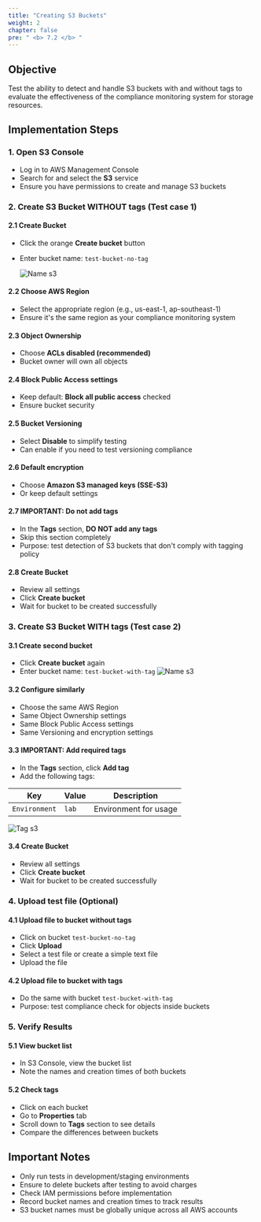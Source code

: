 ```yaml
---
title: "Creating S3 Buckets"
weight: 2
chapter: false
pre: " <b> 7.2 </b> "
---
```


## Objective

Test the ability to detect and handle S3 buckets with and without tags to evaluate the effectiveness of the compliance monitoring system for storage resources.

## Implementation Steps

### 1. Open S3 Console

- Log in to AWS Management Console
- Search for and select the **S3** service
- Ensure you have permissions to create and manage S3 buckets

### 2. Create S3 Bucket WITHOUT tags (Test case 1)

#### 2.1 Create Bucket

- Click the orange **Create bucket** button
- Enter bucket name: `test-bucket-no-tag`

  ![Name s3](/images/7.Test/006-nameofs3.png)

#### 2.2 Choose AWS Region

- Select the appropriate region (e.g., us-east-1, ap-southeast-1)
- Ensure it's the same region as your compliance monitoring system

#### 2.3 Object Ownership

- Choose **ACLs disabled (recommended)**
- Bucket owner will own all objects

#### 2.4 Block Public Access settings

- Keep default: **Block all public access** checked
- Ensure bucket security

#### 2.5 Bucket Versioning

- Select **Disable** to simplify testing
- Can enable if you need to test versioning compliance

#### 2.6 Default encryption

- Choose **Amazon S3 managed keys (SSE-S3)**
- Or keep default settings

#### 2.7 **IMPORTANT: Do not add tags**

- In the **Tags** section, **DO NOT add any tags**
- Skip this section completely
- Purpose: test detection of S3 buckets that don't comply with tagging policy

#### 2.8 Create Bucket

- Review all settings
- Click **Create bucket**
- Wait for bucket to be created successfully

### 3. Create S3 Bucket WITH tags (Test case 2)

#### 3.1 Create second bucket

- Click **Create bucket** again
- Enter bucket name: `test-bucket-with-tag`
  ![Name s3](/images/7.Test/007-nameofs3withtag.png)

#### 3.2 Configure similarly

- Choose the same AWS Region
- Same Object Ownership settings
- Same Block Public Access settings
- Same Versioning and encryption settings

#### 3.3 **IMPORTANT: Add required tags**

- In the **Tags** section, click **Add tag**
- Add the following tags:

| Key           | Value | Description           |
| ------------- | ----- | --------------------- |
| `Environment` | `lab` | Environment for usage |

![Tag s3](/images/7.Test/008-tags3.png)

#### 3.4 Create Bucket

- Review all settings
- Click **Create bucket**
- Wait for bucket to be created successfully

### 4. Upload test file (Optional)

#### 4.1 Upload file to bucket without tags

- Click on bucket `test-bucket-no-tag`
- Click **Upload**
- Select a test file or create a simple text file
- Upload the file

#### 4.2 Upload file to bucket with tags

- Do the same with bucket `test-bucket-with-tag`
- Purpose: test compliance check for objects inside buckets

### 5. Verify Results

#### 5.1 View bucket list

- In S3 Console, view the bucket list
- Note the names and creation times of both buckets

#### 5.2 Check tags

- Click on each bucket
- Go to **Properties** tab
- Scroll down to **Tags** section to see details
- Compare the differences between buckets

## Important Notes

- Only run tests in development/staging environments
- Ensure to delete buckets after testing to avoid charges
- Check IAM permissions before implementation
- Record bucket names and creation times to track results
- S3 bucket names must be globally unique across all AWS accounts
